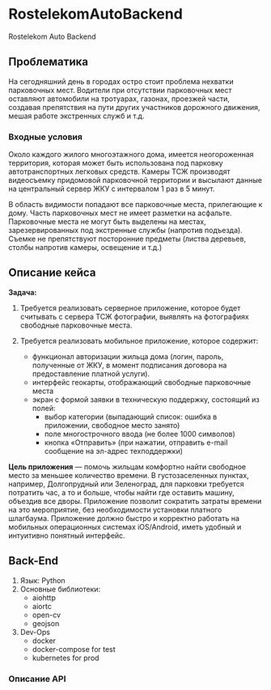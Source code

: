 # RostelekomAutoBackend

Rostelekom Auto Backend

## Проблематика

На сегодняшний день в городах остро стоит проблема нехватки парковочных мест. Водители при отсутствии
парковочных мест оставляют автомобили на тротуарах, газонах, проезжей части, создавая препятствия на пути
других участников дорожного движения, мешая работе экстренных служб и т.д.

### Входные условия

Около каждого жилого многоэтажного дома, имеется неогороженная территория, которая может быть
использована под парковку автотранспортных легковых средств. Камеры ТСЖ производят видеосъемку придомовой
парковочной территории и высылают данные на центральный сервер ЖКУ с интервалом 1 раз в 5 минут.


В область видимости попадают все парковочные места, прилегающие к дому. Часть парковочных мест не имеет
разметки на асфальте. Парковочные места не могут быть выделены на местах, зарезервированных под
экстренные службы (напротив подъезда). Съемке не препятствуют посторонние предметы (листва деревьев,
столбы напротив камеры, освещение и т.д.)

## Описание кейса

__Задача:__

1. Требуется реализовать серверное приложение, которое будет считывать с сервера ТСЖ фотографии, выявлять на фотографиях свободные парковочные места.

2. Требуется реализовать мобильное приложение, которое содержит:
    * функционал авторизации жильца дома (логин, пароль, полученные от ЖКУ, в момент подписания договора на предоставление платной услуги).
    * интерфейс геокарты, отображающий свободные парковочные места
    * экран с формой заявки в техническую поддержку, состоящий из полей:
        * выбор категории (выпадающий список: ошибка в приложении, свободное место занято)
        * поле многострочного ввода (не более 1000 символов)
        * кнопка «Отправить» (при нажатии, отправить e-mail сообщение на эл-адрес техподдержки)

__Цель приложения__ — помочь жильцам комфортно найти свободное место за меньшее количество времени. В
густозаселенных пунктах, например, Долгопрудный или Зеленоград, для парковки требуется потратить час,
а то и больше, чтобы найти где оставить машину, объездив все дворы. Приложение позволит сократить
затраты времени на это мероприятие, без необходимости установки платного шлагбаума.
Приложение должно быстро и корректно работать на мобильных операционных системах iOS/Android,
иметь удобный и интуитивно понятный интерфейс.

## Back-End

1. Язык: Python
2. Основные библиотеки:
    * aiohttp
    * aiortc
    * open-cv
    * geojson
3. Dev-Ops
    * docker
    * docker-compose for test
    * kubernetes for prod

### Описание API

